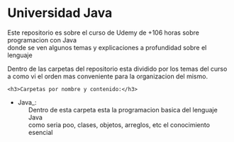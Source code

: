 <h1>Universidad Java</h1>

<p>Este repositorio es sobre el curso de Udemy de +106 horas sobre programacion con Java <br>donde se ven algunos temas
    y explicaciones a profundidad sobre el lenguaje</p>
    
<p>Dentro de las carpetas del repositorio esta dividido por los temas del curso <br> a como vi el orden mas conveniente
    para la organizacion del mismo. </p>

    <h3>Carpetas por nombre y contenido:</h3>
<ul>
    <li>Java_:
        <ul>
            Dentro de esta carpeta esta la programacion basica del lenguaje Java <br>
            como seria poo, clases, objetos, arreglos, etc el conocimiento esencial 
        </ul>
    </li>
</ul>
